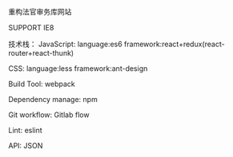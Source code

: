 重构法官审务库网站

SUPPORT IE8

技术栈： 
JavaScript: 
  language:es6
  framework:react+redux(react-router+react-thunk)
  
CSS:
  language:less
  framework:ant-design
  
Build Tool: webpack

Dependency manage: npm

Git workflow: Gitlab flow

Lint: eslint

API: JSON
